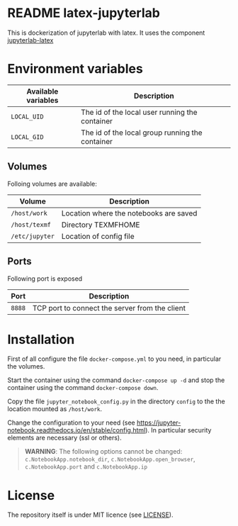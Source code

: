 README latex-jupyterlab
===

This is dockerization of jupyterlab with latex. It uses the component [jupyterlab-latex](https://github.com/jupyterlab/jupyterlab-latex)


# Environment variables

|Available variables      |Description                                                |
|-------------------------|-----------------------------------------------------------|
|`LOCAL_UID`              | The id of the local user running the container            |
|`LOCAL_GID`              | The id of the local group running the container           |

## Volumes

Folloing volumes are available:

|Volume          |Description                                               |
|----------------|----------------------------------------------------------|
|`/host/work`    | Location where the notebooks are saved |
|`/host/texmf`   | Directory TEXMFHOME |
|`/etc/jupyter`  | Location of config file |

## Ports

Following port is exposed

|Port       |Description                                               |
|-----------|----------------------------------------------------------|
|`8888` | TCP port to connect the server from the client           |

# Installation

First of all configure the file `docker-compose.yml` to you need, in particular the volumes.

Start the container using the command `docker-compose up -d` and stop the container using the command `docker-compose down`.

Copy the file `jupyter_notebook_config.py` in the directory `config` to the the location mounted as `/host/work`.

Change the configuration to your need (see https://jupyter-notebook.readthedocs.io/en/stable/config.html). In particular security elements are necessary (ssl or others).

> **WARNING**: The following options cannot be changed: `c.NotebookApp.notebook_dir`, `c.NotebookApp.open_browser`, `c.NotebookApp.port` and `c.NotebookApp.ip`

# License

The repository itself is under MIT licence (see [LICENSE](./LICENCE)).
